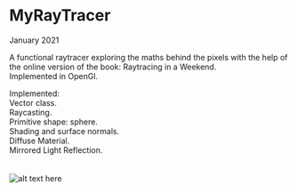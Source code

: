 # MyRayTracer

January 2021

A functional raytracer exploring the maths behind the pixels with the help of the online version of the book: Raytracing in a Weekend.
<br />
Implemented in OpenGl.

Implemented:
<br />
Vector class.<br />
Raycasting.<br />
Primitive shape: sphere.<br />
Shading and surface normals.<br />
Diffuse Material.<br />
Mirrored Light Reflection.<br />
<br />
<br />
![alt text here](ray-tracing-in-one-weekend-example-scenes.jpg)
